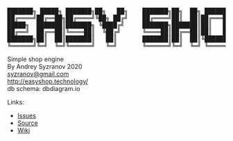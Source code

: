 <pre>
███████╗ █████╗ ███████╗██╗   ██╗    ███████╗██╗  ██╗ ██████╗ ██████╗
██╔════╝██╔══██╗██╔════╝╚██╗ ██╔╝    ██╔════╝██║  ██║██╔═══██╗██╔══██╗
█████╗  ███████║███████╗ ╚████╔╝     ███████╗███████║██║   ██║██████╔╝
██╔══╝  ██╔══██║╚════██║  ╚██╔╝      ╚════██║██╔══██║██║   ██║██╔═══╝
███████╗██║  ██║███████║   ██║       ███████║██║  ██║╚██████╔╝██║
╚══════╝╚═╝  ╚═╝╚══════╝   ╚═╝       ╚══════╝╚═╝  ╚═╝ ╚═════╝ ╚═╝
</pre>
Simple shop engine<br/> 
By Andrey Syzranov 2020<br/> 
syzranov@gmail.com<br/> 
http://easyshop.technology/<br/>
db schema: dbdiagram.io<br/>

Links:
<ul>
    <li>
        <a href="https://github.com/syzranov/easyshop/issues">Issues</a>
    </li>
    <li>
        <a href="https://github.com/syzranov/easyshop">Source</a>
    </li>
    <li>
        <a href="https://github.com/syzranov/easyshop/wiki">Wiki</a>
    </li>
</ul>

